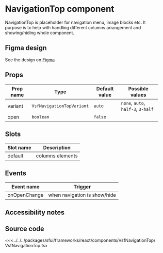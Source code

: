 # NavigationTop component

NavigationTop is placeholder for navigation menu, image blocks etc. It purpose is to help with handling different columns arrangement and showing/hiding whole component.

<Generate />

## Figma design

See the design on [Figma](https://www.figma.com/file/CWOkbpne0tDpSenT4ZEUTQ/%F0%9F%9B%A0-SFUI-2.0-%7C-Development?node-id=14285%3A49825&t=PVPVB8MLQOxa1KC4-4)

## Props


| Prop name | Type                      | Default value | Possible values                    |
| --------- | ------------------------- | ------------- | ---------------------------------- |
| variant   | `VsfNavigationTopVariant` | `auto`        | `none`, `auto`, `half-3`, `3-half` |
| open      | `boolean`                 | `false`       |                                    |


## Slots

| Slot name | Description      |
| --------- | ---------------- |
| default   | columns elements |

## Events


| Event name   | Trigger                      |
| ------------ | ---------------------------- |
| onOpenChange | when navigation is show/hide |



## Accessibility notes

## Source code


<<<../../../packages/sfui/frameworks/react/components/VsfNavigationTop/VsfNavigationTop.tsx

